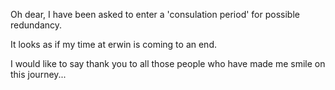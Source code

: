 Oh dear, I have been asked to enter a 'consulation period' for possible redundancy.

It looks as if my time at erwin is coming to an end.

I would like to say thank you to all those people who have made me smile on this journey...
